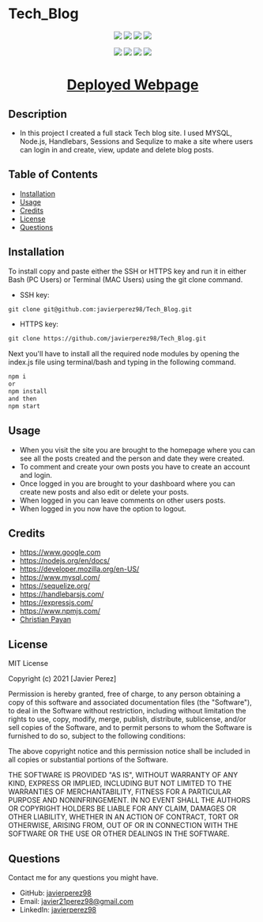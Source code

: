 # Tech_Blog

<p align="center">
    <img src="https://img.shields.io/github/repo-size/javierperez98/Tech_Blog" />
    <img src="https://img.shields.io/github/languages/top/javierperez98/Tech_Blog"  />
    <img src="https://img.shields.io/github/last-commit/javierperez98/Tech_Blog" >
    <a href="https://github.com/javierperez98"><img src="https://img.shields.io/github/followers/javierperez98?style=social" target="_blank" /></a>
</p>
<p align="center">
    <img src="https://img.shields.io/badge/database-MYSQL-blue" />
    <img src="https://img.shields.io/badge/language-Node.js-green" />
    <img src="https://img.shields.io/badge/license-MIT-blue" />
    <img src="https://img.shields.io/tokei/lines/github/javierperez98/Tech_Blog" />
</p>

<a href="https://tech-blog-jp.herokuapp.com/"><h1 align="center">Deployed Webpage</h1></a>

## Description

<!-- Provide a short description explaining the what, why, and how of your project.
What was your motivation? Why did you build this project? What problem does it solve? What did you learn? -->

- In this project I created a full stack Tech blog site. I used MYSQL, Node.js, Handlebars, Sessions and Sequlize to make a site where users can login in and 
create, view, update and delete blog posts.

## Table of Contents

- [Installation](#installation)
- [Usage](#usage)
- [Credits](#credits)
- [License](#license)
- [Questions](#questions)

## Installation

<!-- What are the steps required to install your project? Provide a step-by-step description of how to get the development environment running. -->

To install copy and paste either the SSH or HTTPS key and run it in either Bash (PC Users) or Terminal (MAC Users) using the git clone command.

- SSH key:

```md
git clone git@github.com:javierperez98/Tech_Blog.git
```

- HTTPS key:

```md
git clone https://github.com/javierperez98/Tech_Blog.git
```

Next you'll have to install all the required node modules by opening the index.js file using terminal/bash and typing in the following command.

```md
npm i
or
npm install
and then
npm start
```

## Usage

<!-- Provide instructions and examples for use. Include screenshots as needed. -->

- When you visit the site you are brought to the homepage where you can see all the posts created and the person and date they were created.
- To comment and create your own posts you have to create an account and login.
- Once logged in you are brought to your dashboard where you can create new posts and also edit or delete your posts.
- When logged in you can leave comments on other users posts.
- When logged in you now have the option to logout.

## Credits

<!-- List your collaborators, if any, with links to their GitHub profiles. Links to websites or resources. -->

- https://www.google.com
- https://nodejs.org/en/docs/
- https://developer.mozilla.org/en-US/
- https://www.mysql.com/
- https://sequelize.org/
- https://handlebarsjs.com/
- https://expressjs.com/
- https://www.npmjs.com/
- [Christian Payan](https://github.com/ChrisPayan)

## License

<!-- If you need help choosing a license, refer to https://choosealicense.com/ -->

MIT License

Copyright (c) 2021 [Javier Perez]

Permission is hereby granted, free of charge, to any person obtaining a copy
of this software and associated documentation files (the "Software"), to deal
in the Software without restriction, including without limitation the rights
to use, copy, modify, merge, publish, distribute, sublicense, and/or sell
copies of the Software, and to permit persons to whom the Software is
furnished to do so, subject to the following conditions:

The above copyright notice and this permission notice shall be included in all
copies or substantial portions of the Software.

THE SOFTWARE IS PROVIDED "AS IS", WITHOUT WARRANTY OF ANY KIND, EXPRESS OR
IMPLIED, INCLUDING BUT NOT LIMITED TO THE WARRANTIES OF MERCHANTABILITY,
FITNESS FOR A PARTICULAR PURPOSE AND NONINFRINGEMENT. IN NO EVENT SHALL THE
AUTHORS OR COPYRIGHT HOLDERS BE LIABLE FOR ANY CLAIM, DAMAGES OR OTHER
LIABILITY, WHETHER IN AN ACTION OF CONTRACT, TORT OR OTHERWISE, ARISING FROM,
OUT OF OR IN CONNECTION WITH THE SOFTWARE OR THE USE OR OTHER DEALINGS IN THE
SOFTWARE.

## Questions

Contact me for any questions you might have.

- GitHub: [javierperez98](https://github.com/javierperez98)
- Email: [javier21perez98@gmail.com](mailto:javier21perez98@gmail.com)
- LinkedIn: [javierperez98](https://www.linkedin.com/in/javier-perez98/)
